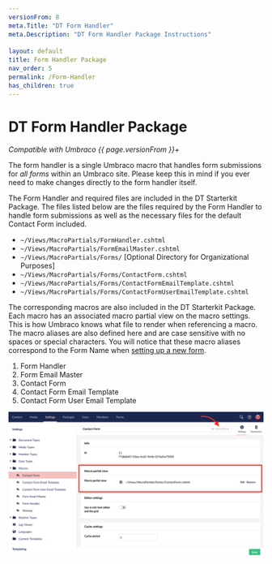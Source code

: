 ```yaml
---
versionFrom: 8
meta.Title: "DT Form Handler"
meta.Description: "DT Form Handler Package Instructions"

layout: default
title: Form Handler Package
nav_order: 5
permalink: /Form-Handler
has_children: true
---
```


# DT Form Handler Package

*Compatible with Umbraco {{ page.versionFrom }}+*

The form handler is a single Umbraco macro that handles form submissions for *all forms* within an Umbraco site. Please keep this in mind if you ever need to make changes directly to the form handler itself.

The Form Handler and required files are included in the DT Starterkit Package. The files listed below are the files required by the Form Handler to handle form submissions as well as the necessary files for the default Contact Form included.

- `~/Views/MacroPartials/FormHandler.cshtml`
- `~/Views/MacroPartials/FormEmailMaster.cshtml`
- `~/Views/MacroPartials/Forms/` [Optional Directory for Organizational Purposes]
- `~/Views/MacroPartials/Forms/ContactForm.cshtml`
- `~/Views/MacroPartials/Forms/ContactFormEmailTemplate.cshtml`
- `~/Views/MacroPartials/Forms/ContactFormUserEmailTemplate.cshtml`

The corresponding macros are also included in the DT Starterkit Package. Each macro has an associated macro partial view on the macro settings. This is how Umbraco knows what file to render when referencing a macro. The macro aliases are also defined here and are case sensitive with no spaces or special characters. You will notice that these macro aliases correspond to the Form Name when [setting up a new form](v8/Using-The-Form-Handler.html#setup-a-new-form).

1. Form Handler
2. Form Email Master
3. Contact Form
4. Contact Form Email Template
5. Contact Form User Email Template

![Contact Form Macro Settings](v8/images/contact-form-macro-settings.png)
